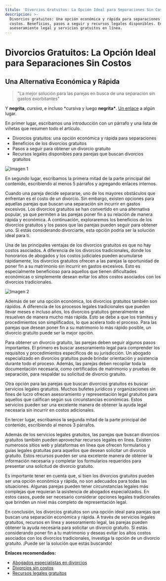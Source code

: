 ```yaml
---
titulo: 'Divorcios Gratuitos: La Opción Ideal para Separaciones Sin Costos'
descripcion: >-
  Divorcios gratuitos: Una opción económica y rápida para separaciones sin
  costos. Beneficios, pasos a seguir y recursos legales disponibles. Encuentra
  asesoramiento legal y servicios gratuitos en línea.
---
```


# Divorcios Gratuitos: La Opción Ideal para Separaciones Sin Costos

## Una Alternativa Económica y Rápida

> "La mejor solución para las parejas en busca de una separación sin gastos exorbitantes"

Y **negrita**, _cursiva_, e incluso \*cursiva y luego **negrita\***. [Un enlace](https://markdowntohtml.com) a algún lugar.

En primer lugar, escribamos una introducción con un párrafo y una lista de viñetas que resumen todo el artículo.

- Divorcios gratuitos: una opción económica y rápida para separaciones
- Beneficios de los divorcios gratuitos
- Pasos a seguir para obtener un divorcio gratuito
- Recursos legales disponibles para parejas que buscan divorcios gratuitos

![Imagen 1](./img/divorcios-gratis-1.webp)

En segundo lugar, escribamos la primera mitad de la parte principal del contenido, escribiendo al menos 5 párrafos y agregando enlaces internos.

Cuando una pareja decide separarse, uno de los mayores obstáculos que enfrentan es el costo de un divorcio. Sin embargo, existen opciones para aquellas parejas que buscan una separación sin incurrir en gastos excesivos. Los divorcios gratuitos se han convertido en una alternativa popular, ya que permiten a las parejas poner fin a su relación de manera rápida y económica. A continuación, exploraremos los beneficios de los divorcios gratuitos y los pasos que las parejas pueden seguir para obtener uno. Si estás considerando divorciarte, esta opción podría ser la solución ideal para ti.

Una de las principales ventajas de los divorcios gratuitos es que no hay costos asociados. A diferencia de los divorcios tradicionales, donde los honorarios de abogados y los costos judiciales pueden acumularse rápidamente, los divorcios gratuitos ofrecen a las parejas la oportunidad de poner fin a su matrimonio sin incurrir en gastos excesivos. Esto es especialmente beneficioso para aquellos que tienen dificultades económicas o simplemente desean evitar los altos costos asociados con los divorcios tradicionales.

![Imagen 2](./img/divorcios-gratis-2.webp)

Además de ser una opción económica, los divorcios gratuitos también son rápidos. A diferencia de los procesos legales tradicionales que pueden llevar meses e incluso años, los divorcios gratuitos generalmente se resuelven de manera mucho más rápida. Esto se debe a que los trámites y procedimientos son simplificados, lo que acelera todo el proceso. Para las parejas que desean poner fin a su matrimonio lo más rápido posible, un divorcio gratuito puede ser la mejor opción.

Para obtener un divorcio gratuito, las parejas deben seguir algunos pasos importantes. El primero es buscar asesoramiento legal para comprender los requisitos y procedimientos específicos de su jurisdicción. Un abogado especializado en divorcios gratuitos puede brindar orientación y asistencia durante todo el proceso. Además, las parejas deben recopilar toda la documentación necesaria, como certificados de matrimonio y pruebas de separación, para respaldar su solicitud de divorcio gratuito.

Otra opción para las parejas que buscan divorcios gratuitos es buscar servicios legales gratuitos. Muchos bufetes jurídicos y organizaciones sin fines de lucro ofrecen asesoramiento y representación legal gratuitos para aquellos que califican según sus circunstancias económicas. Estos servicios pueden ser una excelente manera de obtener la ayuda legal necesaria sin incurrir en costos adicionales.

En tercer lugar, escribamos la segunda mitad de la parte principal del contenido, escribiendo al menos 3 párrafos.

Además de los servicios legales gratuitos, las parejas que buscan divorcios gratuitos también pueden aprovechar recursos legales en línea. Existen numerosos sitios web y plataformas en línea que ofrecen formularios y guías legales gratuitas para aquellos que desean solicitar un divorcio gratuito. Estos recursos pueden ser una excelente manera de obtener la información necesaria y completar los formularios requeridos para presentar una solicitud de divorcio gratuito.

Es importante tener en cuenta que, si bien los divorcios gratuitos pueden ser una opción económica y rápida, no son adecuados para todas las situaciones. Algunas parejas pueden tener circunstancias legales más complejas que requieran la asistencia de abogados especializados. En estos casos, puede ser necesario considerar opciones legales tradicionales que brinden un nivel más completo de representación legal.

En conclusión, los divorcios gratuitos son una opción ideal para parejas que buscan una separación económica y rápida. A través de servicios legales gratuitos, recursos en línea y asesoramiento legal, las parejas pueden obtener la ayuda necesaria para solicitar un divorcio gratuito. Si estás considerando poner fin a tu matrimonio y deseas evitar los altos costos asociados con los divorcios tradicionales, investiga la opción de un divorcio gratuito. ¡Puede ser la solución que estás buscando!

**Enlaces recomendados:**

- [Abogados especialistas en divorcios](abogados-especialistas-en-divorcios)
- [Divorcios sin costos](divorcios-gratis)
- [Recursos legales gratuitos](asistencia-juridica)
